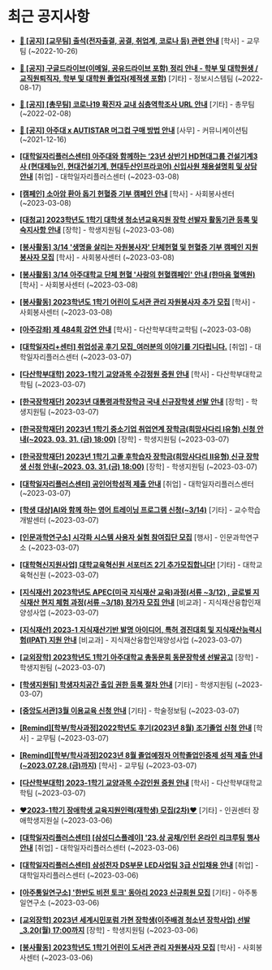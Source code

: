 # 최근 공지사항

* **[📌 [공지] [교무팀] 출석(전자출결, 공결, 취업계, 코로나 등) 관련 안내](http://ajou.ac.kr/kr/ajou/notice.do?mode=view&amp;articleNo=205552&amp;article.offset=0&amp;articleLimit=30)**
 [학사] - 교무팀 (~2022-10-26)

* **[📌 [공지] 구글드라이브(이메일, 공유드라이브 포함) 정리 안내 - 학부 및 대학원생 / 교직원퇴직자, 학부 및 대학원 졸업자(제적생 포함)](http://ajou.ac.kr/kr/ajou/notice.do?mode=view&amp;articleNo=202858&amp;article.offset=0&amp;articleLimit=30)**
 [기타] - 정보시스템팀 (~2022-08-17)

* **[📌 [공지] [총무팀] 코로나19 확진자 교내 심층역학조사 URL 안내](http://ajou.ac.kr/kr/ajou/notice.do?mode=view&amp;articleNo=180493&amp;article.offset=0&amp;articleLimit=30)**
 [기타] - 총무팀 (~2022-02-08)

* **[📌 [공지] 아주대 x AUTISTAR 머그컵 구매 방법 안내](http://ajou.ac.kr/kr/ajou/notice.do?mode=view&amp;articleNo=147976&amp;article.offset=0&amp;articleLimit=30)**
 [사무] - 커뮤니케이션팀 (~2021-12-16)

* **[[대학일자리플러스센터] 아주대와 함께하는 ‘23년 상반기 HD현대그룹 건설기계3사 (현대제뉴인, 현대건설기계, 현대두산인프라코어) 신입사원 채용설명회 및 상담 안내](http://ajou.ac.kr/kr/ajou/notice.do?mode=view&amp;articleNo=211645&amp;article.offset=0&amp;articleLimit=30)**
 [취업] - 대학일자리플러스센터 (~2023-03-08)

* **[[캠페인] 소아암 환아 돕기 헌혈증 기부 캠페인 안내](http://ajou.ac.kr/kr/ajou/notice.do?mode=view&amp;articleNo=211644&amp;article.offset=0&amp;articleLimit=30)**
 [학사] - 사회봉사센터 (~2023-03-08)

* **[[대청교] 2023학년도 1학기 대학생 청소년교육지원 장학 선발자 활동기관 등록 및 숙지사항 안내](http://ajou.ac.kr/kr/ajou/notice.do?mode=view&amp;articleNo=211643&amp;article.offset=0&amp;articleLimit=30)**
 [장학] - 학생지원팀 (~2023-03-08)

* **[[봉사활동] 3/14 &#x27;생명을 살리는 자원봉사자&#x27; 단체헌혈 및 헌혈증 기부 캠페인 지원 봉사자 모집](http://ajou.ac.kr/kr/ajou/notice.do?mode=view&amp;articleNo=211637&amp;article.offset=0&amp;articleLimit=30)**
 [학사] - 사회봉사센터 (~2023-03-08)

* **[[봉사활동] 3/14 아주대학교 단체 헌혈 &#x27;사랑의 헌혈캠페인&#x27; 안내 (한마음 혈액원)](http://ajou.ac.kr/kr/ajou/notice.do?mode=view&amp;articleNo=211635&amp;article.offset=0&amp;articleLimit=30)**
 [학사] - 사회봉사센터 (~2023-03-08)

* **[[봉사활동] 2023학년도 1학기 어린이 도서관 관리 자원봉사자 추가 모집](http://ajou.ac.kr/kr/ajou/notice.do?mode=view&amp;articleNo=211634&amp;article.offset=0&amp;articleLimit=30)**
 [학사] - 사회봉사센터 (~2023-03-08)

* **[[아주강좌] 제 484회 강연 안내](http://ajou.ac.kr/kr/ajou/notice.do?mode=view&amp;articleNo=211631&amp;article.offset=0&amp;articleLimit=30)**
 [학사] - 다산학부대학교학팀 (~2023-03-08)

* **[[대학일자리+센터] 취업성공 후기 모집_여러분의 이야기를 기다립니다.](http://ajou.ac.kr/kr/ajou/notice.do?mode=view&amp;articleNo=211619&amp;article.offset=0&amp;articleLimit=30)**
 [취업] - 대학일자리플러스센터 (~2023-03-07)

* **[[다산학부대학] 2023-1학기 교양과목 수강정원 증원 안내](http://ajou.ac.kr/kr/ajou/notice.do?mode=view&amp;articleNo=211614&amp;article.offset=0&amp;articleLimit=30)**
 [학사] - 다산학부대학교학팀 (~2023-03-07)

* **[[한국장학재단] 2023년 대통령과학장학금 국내 신규장학생 선발 안내](http://ajou.ac.kr/kr/ajou/notice.do?mode=view&amp;articleNo=211611&amp;article.offset=0&amp;articleLimit=30)**
 [장학] - 학생지원팀 (~2023-03-07)

* **[[한국장학재단] 2023년 1학기 중소기업 취업연계 장학금(희망사다리 Ⅰ유형) 신청 안내(~2023. 03. 31. (금) 18:00)](http://ajou.ac.kr/kr/ajou/notice.do?mode=view&amp;articleNo=211606&amp;article.offset=0&amp;articleLimit=30)**
 [장학] - 학생지원팀 (~2023-03-07)

* **[[한국장학재단] 2023년 1학기 고졸 후학습자 장학금(희망사다리 Ⅱ유형) 신규 장학생 신청 안내(~2023. 03. 31.(금) 18:00)](http://ajou.ac.kr/kr/ajou/notice.do?mode=view&amp;articleNo=211604&amp;article.offset=0&amp;articleLimit=30)**
 [장학] - 학생지원팀 (~2023-03-07)

* **[[대학일자리플러스센터] 공인어학성적 제출 안내](http://ajou.ac.kr/kr/ajou/notice.do?mode=view&amp;articleNo=211602&amp;article.offset=0&amp;articleLimit=30)**
 [취업] - 대학일자리플러스센터 (~2023-03-07)

* **[[학생 대상]AI와 함께 하는 영어 트레이닝 프로그램 신청(~3/14)](http://ajou.ac.kr/kr/ajou/notice.do?mode=view&amp;articleNo=211596&amp;article.offset=0&amp;articleLimit=30)**
 [기타] - 교수학습개발센터 (~2023-03-07)

* **[[인문과학연구소] 시각화 시스템 사용자 실험 참여집단 모집](http://ajou.ac.kr/kr/ajou/notice.do?mode=view&amp;articleNo=211574&amp;article.offset=0&amp;articleLimit=30)**
 [행사] - 인문과학연구소 (~2023-03-07)

* **[[대학혁신지원사업] 대학교육혁신원 서포터즈 2기 추가모집합니다!](http://ajou.ac.kr/kr/ajou/notice.do?mode=view&amp;articleNo=211560&amp;article.offset=0&amp;articleLimit=30)**
 [기타] - 대학교육혁신원 (~2023-03-07)

* **[[지식재산] 2023학년도 APEC(미국 지식재산 교육)과정(서류 ~3/12) , 글로벌 지식재산 현지 체험 과정(서류 ~3/18) 참가자 모집 안내](http://ajou.ac.kr/kr/ajou/notice.do?mode=view&amp;articleNo=211559&amp;article.offset=0&amp;articleLimit=30)**
 [비교과] - 지식재산융합인재양성사업 (~2023-03-07)

* **[[지식재산] 2023-1 지식재산기반 발명 아이디어, 특허 경진대회 및 지식재산능력시험(IPAT) 지원 안내](http://ajou.ac.kr/kr/ajou/notice.do?mode=view&amp;articleNo=211558&amp;article.offset=0&amp;articleLimit=30)**
 [비교과] - 지식재산융합인재양성사업 (~2023-03-07)

* **[[교외장학] 2023학년도 1학기 아주대학교 총동문회 동문장학생 선발공고](http://ajou.ac.kr/kr/ajou/notice.do?mode=view&amp;articleNo=211551&amp;article.offset=0&amp;articleLimit=30)**
 [장학] - 학생지원팀 (~2023-03-07)

* **[[학생지원팀] 학생자치공간 출입 권한 등록 절차 안내](http://ajou.ac.kr/kr/ajou/notice.do?mode=view&amp;articleNo=211549&amp;article.offset=0&amp;articleLimit=30)**
 [기타] - 학생지원팀 (~2023-03-07)

* **[[중앙도서관]3월 이용교육 신청 안내](http://ajou.ac.kr/kr/ajou/notice.do?mode=view&amp;articleNo=211548&amp;article.offset=0&amp;articleLimit=30)**
 [기타] - 학술정보팀 (~2023-03-07)

* **[[Remind][학부/학사과정]2022학년도 후기(2023년 8월) 조기졸업 신청 안내](http://ajou.ac.kr/kr/ajou/notice.do?mode=view&amp;articleNo=211542&amp;article.offset=0&amp;articleLimit=30)**
 [학사] - 교무팀 (~2023-03-07)

* **[[Remind][학부/학사과정]2023년 8월 졸업예정자 어학졸업인증제 성적 제출 안내(~2023.07.28.(금)까지)](http://ajou.ac.kr/kr/ajou/notice.do?mode=view&amp;articleNo=211541&amp;article.offset=0&amp;articleLimit=30)**
 [학사] - 교무팀 (~2023-03-07)

* **[[다산학부대학] 2023-1학기 교양과목 수강인원 증원 안내](http://ajou.ac.kr/kr/ajou/notice.do?mode=view&amp;articleNo=211539&amp;article.offset=0&amp;articleLimit=30)**
 [학사] - 다산학부대학교학팀 (~2023-03-07)

* **[♥2023-1학기 장애학생 교육지원인력(재학생) 모집(2차)♥](http://ajou.ac.kr/kr/ajou/notice.do?mode=view&amp;articleNo=211530&amp;article.offset=0&amp;articleLimit=30)**
 [기타] - 인권센터 장애학생지원실 (~2023-03-06)

* **[[대학일자리플러스센터] [삼성디스플레이] &#x27;23.상 공채/인턴 온라인 리크루팅 행사 안내](http://ajou.ac.kr/kr/ajou/notice.do?mode=view&amp;articleNo=211525&amp;article.offset=0&amp;articleLimit=30)**
 [취업] - 대학일자리플러스센터 (~2023-03-06)

* **[[대학일자리플러스센터] 삼성전자 DS부문 LED사업팀 3급 신입채용 안내](http://ajou.ac.kr/kr/ajou/notice.do?mode=view&amp;articleNo=211524&amp;article.offset=0&amp;articleLimit=30)**
 [취업] - 대학일자리플러스센터 (~2023-03-06)

* **[[아주통일연구소] &#x27;한반도 비전 토크&#x27; 동아리 2023 신규회원 모집](http://ajou.ac.kr/kr/ajou/notice.do?mode=view&amp;articleNo=211517&amp;article.offset=0&amp;articleLimit=30)**
 [기타] - 아주통일연구소 (~2023-03-06)

* **[[교외장학] 2023년 세계시민포럼 가현 장학생(이주배경 청소년 장학사업) 선발_3.20(월) 17:00까지](http://ajou.ac.kr/kr/ajou/notice.do?mode=view&amp;articleNo=211512&amp;article.offset=0&amp;articleLimit=30)**
 [장학] - 학생지원팀 (~2023-03-06)

* **[[봉사활동] 2023학년도 1학기 어린이 도서관 관리 자원봉사자 모집](http://ajou.ac.kr/kr/ajou/notice.do?mode=view&amp;articleNo=211511&amp;article.offset=0&amp;articleLimit=30)**
 [학사] - 사회봉사센터 (~2023-03-06)
